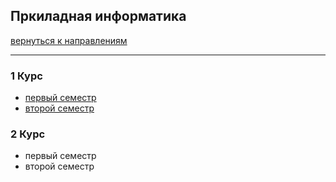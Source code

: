 ## Пркиладная информатика
[вернуться к направлениям](../README.md)
***
### 1 Курс
+ [первый семестр]()
+ [второй семестр]()

### 2 Курс
+ первый семестр
+ второй семестр